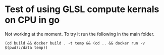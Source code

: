 # Test of using GLSL compute kernals on CPU in go

Not working at the moment. To try it run the following in the main folder.

    (cd build && docker build . -t temp && (cd .. && docker run -v $(pwd):/data temp))